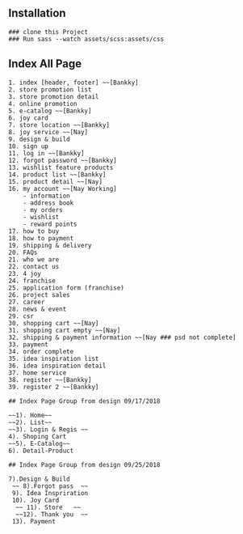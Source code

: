 ## Installation

    ### clone this Project
    ### Run sass --watch assets/scss:assets/css

## Index All Page 

    1. index [header, footer] ~~[Bankky]
    2. store promotion list
    3. store promotion detail
    4. online promotion
    5. e-catalog ~~[Bankky]
    6. joy card
    7. store location ~~[Bankky]
    8. joy service ~~[Nay]
    9. design & build
    10. sign up
    11. log in ~~[Bankky]
    12. forgot password ~~[Bankky]
    13. wishlist feature products
    14. product list ~~[Bankky]
    15. product detail ~~[Nay]
    16. my account ~~[Nay Working]
        - information
        - address book
        - my orders
        - wishlist
        - reward points
    17. how to buy
    18. how to payment
    19. shipping & delivery
    20. FAQs
    21. who we are
    22. contact us
    23. 4 joy
    24. franchise
    25. application form (franchise)
    26. project sales
    27. career
    28. news & event
    29. csr
    30. shopping cart ~~[Nay]
    31. shopping cart empty ~~[Nay]
    32. shipping & payment information ~~[Nay ### psd not complete]
    33. payment
    34. order complete
    35. idea inspiration list
    36. idea inspiration detail
    37. home service
    38. register ~~[Bankky]
    39. register 2 ~~[Bankky]
    
    ## Index Page Group from design 09/17/2018

    ~~1). Home~~
    ~~2). List~~
    ~~3). Login & Regis ~~
    4). Shoping Cart
    ~~5). E-Catalog~~
    6). Detail-Product
    
    ## Index Page Group from design 09/25/2018
    
    7).Design & Build
     ~~ 8).Forgot pass  ~~
     9). Idea Inspriration
     10). Joy Card
      ~~ 11). Store   ~~
      ~~12). Thank you  ~~
     13). Payment
